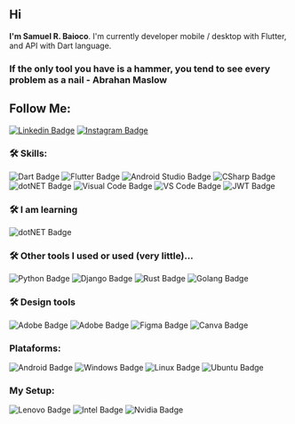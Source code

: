 ## Hi

**I'm Samuel R. Baioco**. I'm currently developer mobile / desktop with Flutter, and API with Dart language. 

### If the only tool you have is a hammer, **you tend to see every problem as a nail** - **Abrahan Maslow**

## Follow Me:

[![Linkedin Badge](https://img.shields.io/badge/Samuel_R._Baioco-0077B5?style=for-the-badge&logo=linkedin&logoColor=white)](https://www.linkedin.com/in/samuel-rodrigo-baioco/)
[![Instagram Badge](https://img.shields.io/badge/RDRG-E4405F?style=for-the-badge&logo=instagram&logoColor=white)](https://www.instagram.com/rdrgbaioco/)


### :hammer_and_wrench: Skills:
![Dart Badge](https://img.shields.io/badge/Dart-0175C2?style=for-the-badge&logo=dart&logoColor=white)
![Flutter Badge](https://img.shields.io/badge/Flutter-2cb7f6?style=for-the-badge&logo=flutter&logoColor=white)
![Android Studio Badge](https://img.shields.io/badge/Android_Studio-3DDC84?style=for-the-badge&logo=android-studio&logoColor=white)
![CSharp Badge](https://img.shields.io/badge/c%23-5c2d91?style=for-the-badge&logo=c-sharp&logoColor=white)
![dotNET Badge](https://img.shields.io/badge/.NET%20Core-5c2d91?style=for-the-badge&logo=dotnet&logoColor=white)
![Visual Code Badge](https://img.shields.io/badge/Visual%20Studio-5c2d91?style=for-the-badge&logo=visual-studio&logoColor=white)
![VS Code Badge](https://img.shields.io/badge/Visual_Studio_Code-0078D4?style=for-the-badge&logo=visual%20studio%20code&logoColor=white)
![JWT Badge](https://img.shields.io/badge/json%20web%20tokens-323330?style=for-the-badge&logo=json-web-tokens&logoColor=pink)

### :hammer_and_wrench: I am learning

![dotNET Badge](https://img.shields.io/badge/.NET%20Core-5c2d91?style=for-the-badge&logo=dotnet&logoColor=white)

### :hammer_and_wrench: Other tools I used or used (very little)...

![Python Badge](https://img.shields.io/badge/python-%2314354C.svg?style=for-the-badge&logo=python&logoColor=white)
![Django Badge](https://img.shields.io/badge/Django-092E20?style=for-the-badge&logo=django&logoColor=white)
![Rust Badge](https://img.shields.io/badge/Rust-000000?style=for-the-badge&logo=rust&logoColor=white)
![Golang Badge](https://img.shields.io/badge/Go-00ADD8?style=for-the-badge&logo=go&logoColor=white)

### :hammer_and_wrench: Design tools

![Adobe Badge](https://img.shields.io/badge/Adobe%20Illustrator-FF9A00?style=for-the-badge&logo=adobe%20illustrator&logoColor=white)
![Adobe Badge](	https://img.shields.io/badge/Adobe%20Photoshop-31A8FF?style=for-the-badge&logo=Adobe%20Photoshop&logoColor=black)
![Figma Badge](https://img.shields.io/badge/figma-%23F24E1E.svg?style=for-the-badge&logo=figma&logoColor=white)
![Canva Badge](https://img.shields.io/badge/Canva-%2300C4CC.svg?style=for-the-badge&logo=Canva&logoColor=white)

### Plataforms:

![Android Badge](https://img.shields.io/badge/Android-3DDC84?style=for-the-badge&logo=android&logoColor=white)
![Windows Badge](https://img.shields.io/badge/Windows-0078D6?style=for-the-badge&logo=windows&logoColor=white)
![Linux Badge](https://img.shields.io/badge/Linux-FCC624?style=for-the-badge&logo=linux&logoColor=black)
![Ubuntu Badge](https://img.shields.io/badge/Ubuntu-E95420?style=for-the-badge&logo=ubuntu&logoColor=white)

### My Setup:

![Lenovo Badge](https://img.shields.io/badge/Lenovo-Legion_5i-ED1C24?style=for-the-badge&logo=lenovo&logoColor=white)
![Intel Badge](https://img.shields.io/badge/Intel-Core_i7_10th-0071C5?style=for-the-badge&logo=intel&logoColor=white)
![Nvidia Badge](https://img.shields.io/badge/NVIDIA-RTX_2060-76B900?style=for-the-badge&logo=nvidia&logoColor=white)




<!---
rdrgbaioco/rdrgbaioco
--->